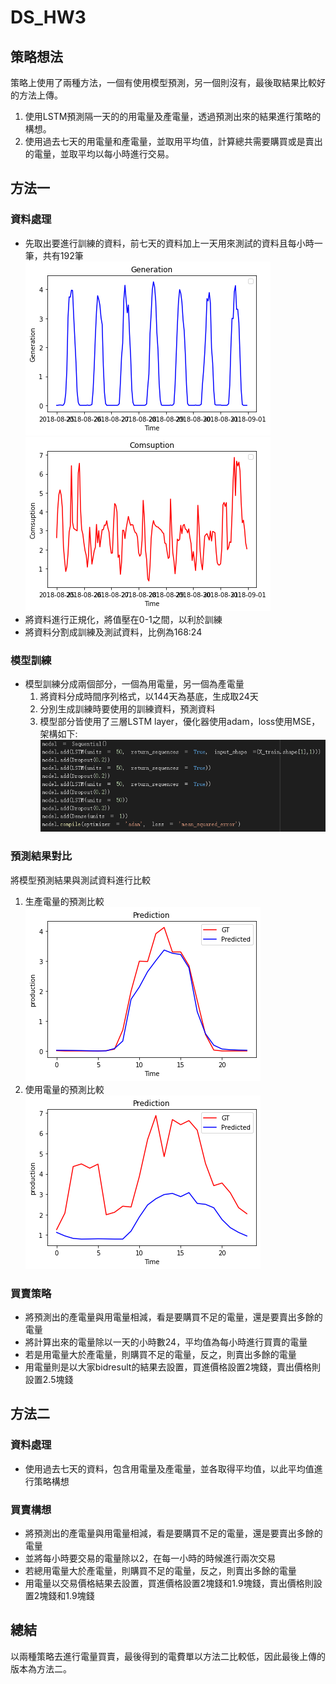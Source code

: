 # DS_HW3

## 策略想法
策略上使用了兩種方法，一個有使用模型預測，另一個則沒有，最後取結果比較好的方法上傳。
1. 使用LSTM預測隔一天的的用電量及產電量，透過預測出來的結果進行策略的構想。
2. 使用過去七天的用電量和產電量，並取用平均值，計算總共需要購買或是賣出的電量，並取平均以每小時進行交易。

## 方法一
### 資料處理
* 先取出要進行訓練的資料，前七天的資料加上一天用來測試的資料且每小時一筆，共有192筆  
  ![image](https://github.com/LinChiaWei/DS_HW3/blob/main/images/generate.png)
  ![image](https://github.com/LinChiaWei/DS_HW3/blob/main/images/cons.png)
* 將資料進行正規化，將值壓在0-1之間，以利於訓練
* 將資料分割成訓練及測試資料，比例為168:24
### 模型訓練
* 模型訓練分成兩個部分，一個為用電量，另一個為產電量
  1. 將資料分成時間序列格式，以144天為基底，生成取24天
  2. 分別生成訓練時要使用的訓練資料，預測資料
  3. 模型部分皆使用了三層LSTM layer，優化器使用adam，loss使用MSE，架構如下: 
      ![image](https://github.com/LinChiaWei/DS_HW3/blob/main/images/LSTM.png)

### 預測結果對比
將模型預測結果與測試資料進行比較
1. 生產電量的預測比較  
![image](https://github.com/LinChiaWei/DS_HW3/blob/main/images/gen_result.png)
2. 使用電量的預測比較  
![image](https://github.com/LinChiaWei/DS_HW3/blob/main/images/cons_result.png)

### 買賣策略
* 將預測出的產電量與用電量相減，看是要購買不足的電量，還是要賣出多餘的電量
* 將計算出來的電量除以一天的小時數24，平均值為每小時進行買賣的電量
* 若是用電量大於產電量，則購買不足的電量，反之，則賣出多餘的電量
* 用電量則是以大家bidresult的結果去設置，買進價格設置2塊錢，賣出價格則設置2.5塊錢

## 方法二
### 資料處理
* 使用過去七天的資料，包含用電量及產電量，並各取得平均值，以此平均值進行策略構想  

### 買賣構想
* 將預測出的產電量與用電量相減，看是要購買不足的電量，還是要賣出多餘的電量
* 並將每小時要交易的電量除以2，在每一小時的時候進行兩次交易
* 若總用電量大於產電量，則購買不足的電量，反之，則賣出多餘的電量
* 用電量以交易價格結果去設置，買進價格設置2塊錢和1.9塊錢，賣出價格則設置2塊錢和1.9塊錢

## 總結
以兩種策略去進行電量買賣，最後得到的電費單以方法二比較低，因此最後上傳的版本為方法二。
